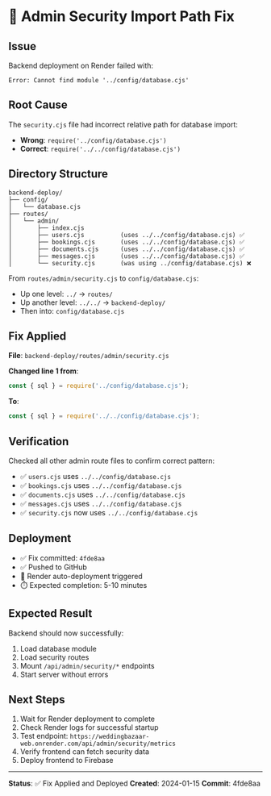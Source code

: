 # 🔧 Admin Security Import Path Fix

## Issue
Backend deployment on Render failed with:
```
Error: Cannot find module '../config/database.cjs'
```

## Root Cause
The `security.cjs` file had incorrect relative path for database import:
- **Wrong**: `require('../config/database.cjs')` 
- **Correct**: `require('../../config/database.cjs')`

## Directory Structure
```
backend-deploy/
├── config/
│   └── database.cjs
├── routes/
│   └── admin/
│       ├── index.cjs
│       ├── users.cjs          (uses ../../config/database.cjs) ✅
│       ├── bookings.cjs       (uses ../../config/database.cjs) ✅
│       ├── documents.cjs      (uses ../../config/database.cjs) ✅
│       ├── messages.cjs       (uses ../../config/database.cjs) ✅
│       └── security.cjs       (was using ../config/database.cjs) ❌
```

From `routes/admin/security.cjs` to `config/database.cjs`:
- Up one level: `../` → `routes/`
- Up another level: `../../` → `backend-deploy/`
- Then into: `config/database.cjs`

## Fix Applied
**File**: `backend-deploy/routes/admin/security.cjs`

**Changed line 1 from**:
```javascript
const { sql } = require('../config/database.cjs');
```

**To**:
```javascript
const { sql } = require('../../config/database.cjs');
```

## Verification
Checked all other admin route files to confirm correct pattern:
- ✅ `users.cjs` uses `../../config/database.cjs`
- ✅ `bookings.cjs` uses `../../config/database.cjs`
- ✅ `documents.cjs` uses `../../config/database.cjs`
- ✅ `messages.cjs` uses `../../config/database.cjs`
- ✅ `security.cjs` now uses `../../config/database.cjs`

## Deployment
- ✅ Fix committed: `4fde8aa`
- ✅ Pushed to GitHub
- 🔄 Render auto-deployment triggered
- ⏱️ Expected completion: 5-10 minutes

## Expected Result
Backend should now successfully:
1. Load database module
2. Load security routes
3. Mount `/api/admin/security/*` endpoints
4. Start server without errors

## Next Steps
1. Wait for Render deployment to complete
2. Check Render logs for successful startup
3. Test endpoint: `https://weddingbazaar-web.onrender.com/api/admin/security/metrics`
4. Verify frontend can fetch security data
5. Deploy frontend to Firebase

---

**Status**: ✅ Fix Applied and Deployed
**Created**: 2024-01-15
**Commit**: 4fde8aa
